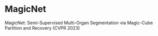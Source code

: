 # MagicNet
MagicNet: Semi-Supervised Multi-Organ Segmentation via Magic-Cube Partition and Recovery (CVPR 2023)
